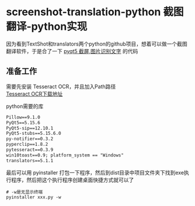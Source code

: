 # screenshot-translation-python 截图翻译-python实现
因为看到TextShot和translators两个python的github项目，想着可以做一个截图翻译软件，于是合了一下 [pyqt5 截屏,图片识别文字](https://www.cnblogs.com/g2thend/p/14333468.html) 的代码

## 准备工作
需要先安装 Tesseract OCR，并且加入Path路径  
[Tesseract OCR下载地址](https://digi.bib.uni-mannheim.de/tesseract/)

python需要的库
```txt
Pillow==9.1.0
PyQt5==5.15.6
PyQt5-sip==12.10.1
PyQt5-stubs==5.15.6.0
py-notifier==0.3.2
pyperclip==1.8.2
pytesseract==0.3.9
win10toast==0.9; platform_system == "Windows"
translators==5.1.1
```
最后可以用 pyinstaller 打包一下程序，然后到dist目录中项目文件夹下找到exe执行程序，然后把这个执行程序创建桌面快捷方式就可以了
```base
# -w是无显示终端
pyinstaller xxx.py -w
```
